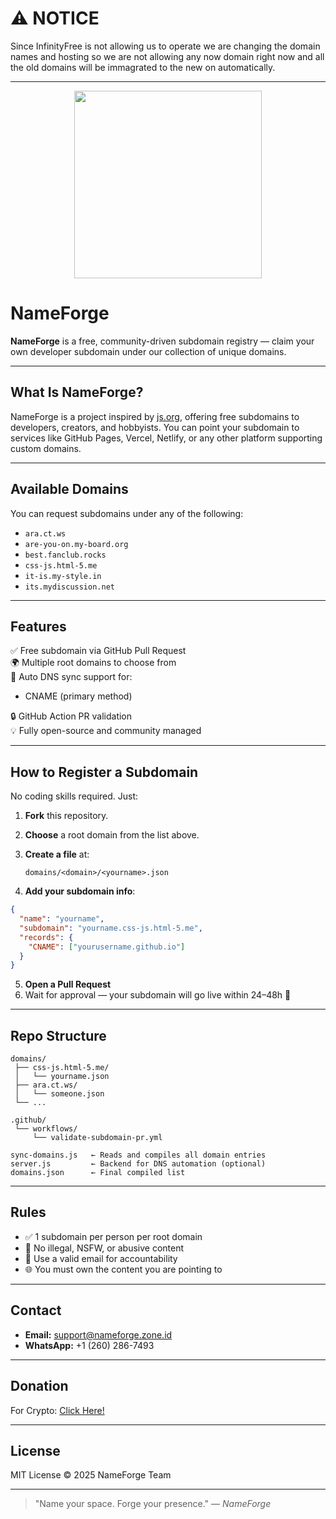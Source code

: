 # ⚠ NOTICE

Since InfinityFree is not allowing us to operate we are changing the domain names and hosting so we are not allowing any now domain right now and all the old domains will be immagrated to the new on automatically.

---

<p align="center">
  <img width="300" height="300" src="https://nameforge.rf.gd/logo.png">
</p>

# NameForge

**NameForge** is a free, community-driven subdomain registry — claim your own developer subdomain under our collection of unique domains.

---

## What Is NameForge?
NameForge is a project inspired by [js.org](https://js.org), offering free subdomains to developers, creators, and hobbyists. You can point your subdomain to services like GitHub Pages, Vercel, Netlify, or any other platform supporting custom domains.

---

## Available Domains
You can request subdomains under any of the following:

- `ara.ct.ws`
- `are-you-on.my-board.org`
- `best.fanclub.rocks`
- `css-js.html-5.me`
- `it-is.my-style.in`
- `its.mydiscussion.net`

---

## Features

✅ Free subdomain via GitHub Pull Request  
🌍 Multiple root domains to choose from  
🔁 Auto DNS sync support for:
- CNAME (primary method)

🔒 GitHub Action PR validation  
💡 Fully open-source and community managed

---

## How to Register a Subdomain

No coding skills required. Just:

1. **Fork** this repository.
2. **Choose** a root domain from the list above.
3. **Create a file** at:

   ```
   domains/<domain>/<yourname>.json
   ```

4. **Add your subdomain info**:

```json
{
  "name": "yourname",
  "subdomain": "yourname.css-js.html-5.me",
  "records": {
    "CNAME": ["yourusername.github.io"]
  }
}
```

5. **Open a Pull Request**
6. Wait for approval — your subdomain will go live within 24–48h 🎉

---

## Repo Structure
```
domains/
 ├── css-js.html-5.me/
 │   └── yourname.json
 ├── ara.ct.ws/
 │   └── someone.json
 └── ...

.github/
 └── workflows/
     └── validate-subdomain-pr.yml

sync-domains.js   ← Reads and compiles all domain entries
server.js         ← Backend for DNS automation (optional)
domains.json      ← Final compiled list
```

---

## Rules

- ✅ 1 subdomain per person per root domain
- 🚫 No illegal, NSFW, or abusive content
- 🧾 Use a valid email for accountability
- 🌐 You must own the content you are pointing to

---

## Contact

- **Email:** support@nameforge.zone.id  
- **WhatsApp:** +1 (260) 286-7493

---

## Donation

For Crypto: [Click Here!](https://nowpayments.io/donation/nameforge)

---

## License
MIT License © 2025 NameForge Team

---

> "Name your space. Forge your presence." — *NameForge*

